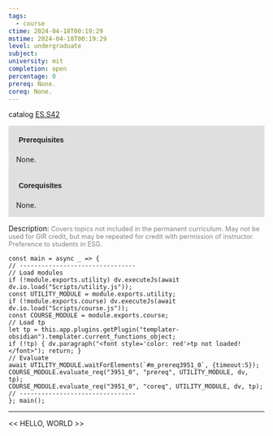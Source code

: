 ```yaml
---
tags:
  - course
ctime: 2024-04-18T00:19:29
mstime: 2024-04-18T00:19:29
level: undergraduate
subject: 
university: mit
completion: open
percentage: 0
prereq: None.
coreq: None.
---
```


catalog [ES.S42](http://student.mit.edu/catalog/mESa.html#ES.S42)

<span style="display: block; padding: 15px; background-color: rgb(100, 100, 100, 0.2);"><font id="m_prereq3951_0" style="display: block; font-family: Arial, sans-serif; font-weight: bold; padding: 5px">Prerequisites</font><br><span id="prereq3951_0">None.</span></span>
<span style="display: block; padding: 15px; background-color: rgb(100, 100, 100, 0.2);"><font id="m_coreq3951_0" style="display: block; font-family: Arial, sans-serif; font-weight: bold; padding: 5px">Corequisites</font><br><span id="coreq3951_0">None.</span></span>

<font style="">Description:</font>
<font style="color: grey; font-size: 0.8rem;">Covers topics not included in the permanent curriculum. May not be used for GIR credit, but may be repeated for credit with permission of instructor. Preference to students in ESG.</font>

```dataviewjs
const main = async _ => {
// --------------------------------
// Load modules
if (!module.exports.utility) dv.executeJs(await dv.io.load("Scripts/utility.js"));
const UTILITY_MODULE = module.exports.utility;
if (!module.exports.course) dv.executeJs(await dv.io.load("Scripts/course.js"));
const COURSE_MODULE = module.exports.course;
// Load tp
let tp = this.app.plugins.getPlugin("templater-obsidian").templater.current_functions_object;
if (!tp) { dv.paragraph("<font style='color: red'>tp not loaded!</font>"); return; }
// Evaluate
await UTILITY_MODULE.waitForElements(`#m_prereq3951_0`, {timeout:5});
COURSE_MODULE.evaluate_req("3951_0", "prereq", UTILITY_MODULE, dv, tp);
COURSE_MODULE.evaluate_req("3951_0", "coreq", UTILITY_MODULE, dv, tp);
// --------------------------------
}; main();
```

---

<< HELLO, WORLD >>
